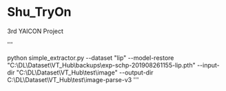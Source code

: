 # Shu_TryOn
3rd YAICON Project

'''

python simple_extractor.py --dataset "lip" --model-restore "C:\DL\Dataset\VT_Hub\backups\exp-schp-201908261155-lip.pth" --input-dir "C:\DL\Dataset\VT_Hub\test\image" --output-dir C:\DL\Dataset\VT_Hub\test\image-parse-v3
'''